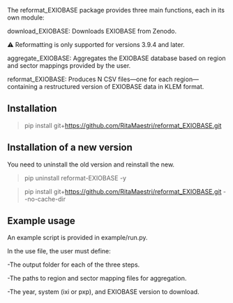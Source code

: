 The reformat_EXIOBASE package provides three main functions, each in its own module:

download_EXIOBASE: Downloads EXIOBASE from Zenodo.

⚠️ Reformatting is only supported for versions 3.9.4 and later.

aggregate_EXIOBASE: Aggregates the EXIOBASE database based on region and sector mappings provided by the user.

reformat_EXIOBASE: Produces N CSV files—one for each region—containing a restructured version of EXIOBASE data in KLEM format.

## Installation

>pip install git+https://github.com/RitaMaestri/reformat_EXIOBASE.git

## Installation of a new version

You need to uninstall the old version and reinstall the new.

>pip uninstall reformat-EXIOBASE -y

>pip install git+https://github.com/RitaMaestri/reformat_EXIOBASE.git --no-cache-dir


## Example usage
An example script is provided in example/run.py.

In the use file, the user must define:

-The output folder for each of the three steps.

-The paths to region and sector mapping files for aggregation.

-The year, system (ixi or pxp), and EXIOBASE version to download.

